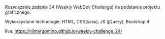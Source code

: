 Rozwiązanie zadania 34 (Weekly WebDev Challenge) na podstawie projektu graficznego.

Wykorzystane technologie:
HTML, CSS(sass), JS (jQuery), Bootstrap 4

live: https://nilmergomino.github.io/weekly-challenge_24/
